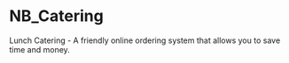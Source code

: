 NB_Catering
===========

Lunch Catering - A friendly online ordering system that allows you to save time and money. 
